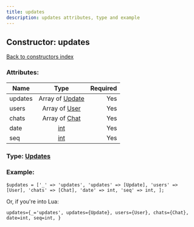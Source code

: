 ```yaml
---
title: updates
description: updates attributes, type and example
---
```

## Constructor: updates  
[Back to constructors index](index.md)



### Attributes:

| Name     |    Type       | Required |
|----------|:-------------:|---------:|
|updates|Array of [Update](../types/Update.md) | Yes|
|users|Array of [User](../types/User.md) | Yes|
|chats|Array of [Chat](../types/Chat.md) | Yes|
|date|[int](../types/int.md) | Yes|
|seq|[int](../types/int.md) | Yes|



### Type: [Updates](../types/Updates.md)


### Example:

```
$updates = ['_' => 'updates', 'updates' => [Update], 'users' => [User], 'chats' => [Chat], 'date' => int, 'seq' => int, ];
```  

Or, if you're into Lua:  


```
updates={_='updates', updates={Update}, users={User}, chats={Chat}, date=int, seq=int, }

```


